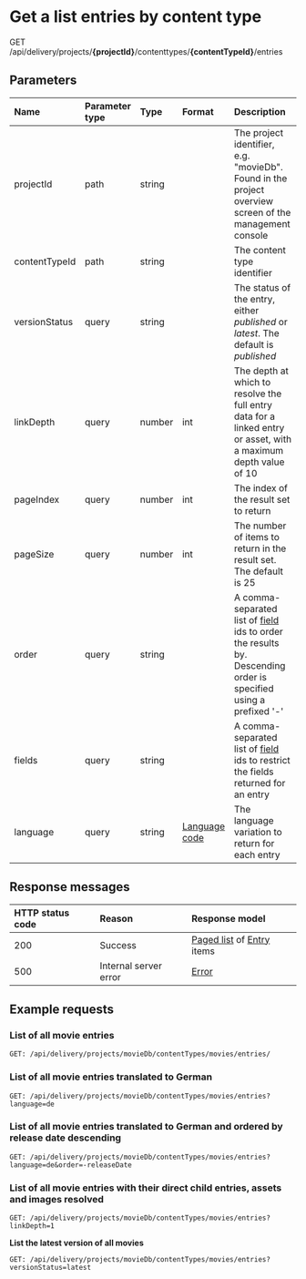 # Get a list entries by content type

<span class="label label--get">GET</span> /api/delivery/projects/**{projectId}**/contenttypes/**{contentTypeId}**/entries

## Parameters

| Name | Parameter type|Type|Format|Description|
|:-|:-|:-|:-|:-|
| projectId | path | string | | The project identifier, e.g. "movieDb". Found in the project overview screen of the management console |
| contentTypeId | path |string | | The content type identifier |
| versionStatus | query | string | | The status of the entry, either *published* or *latest*. The default is *published* |
| linkDepth | query | number | int | The depth at which to resolve the full entry data for a linked entry or asset, with a maximum depth value of 10 |
| pageIndex | query | number | int | The index of the result set to return |
| pageSize | query | number | int | The number of items to return in the result set. The default is 25 |
| order | query | string | | A comma-separated list of [field](/model/content-type.md#field) ids to order the results by. Descending order is specified using a prefixed '-' |
| fields | query | string | | A comma-separated list of [field](/model/content-type.md#field) ids to restrict the fields returned for an entry |
| language | query | string | [Language code](/localization.md) | The language variation to return for each entry |

## Response messages

| HTTP status code | Reason | Response model|
|:-|:-|:-|
| 200 | Success | [Paged list](/model/paged-list.md) of [Entry](/model/entry.md) items |
| 500 | Internal server error | [Error](/key-concepts/errors.md) |

## Example requests

### List of all movie entries

```http
GET: /api/delivery/projects/movieDb/contentTypes/movies/entries/
```

### List of all movie entries translated to German

```http
GET: /api/delivery/projects/movieDb/contentTypes/movies/entries?language=de
```

### List of all movie entries translated to German and ordered by release date descending

```http
GET: /api/delivery/projects/movieDb/contentTypes/movies/entries?language=de&order=-releaseDate
```

### List of all movie entries with their direct child entries, assets and images resolved

```http
GET: /api/delivery/projects/movieDb/contentTypes/movies/entries?linkDepth=1
```

**List the latest version of all movies**

```http
GET: /api/delivery/projects/movieDb/contentTypes/movies/entries?versionStatus=latest
```
